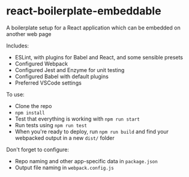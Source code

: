 # react-boilerplate-embeddable

A boilerplate setup for a React application which can be embedded on another web page

Includes:
* ESLint, with plugins for Babel and React, and some sensible presets
* Configured Webpack
* Configured Jest and Enzyme for unit testing
* Configured Babel with default plugins
* Preferred VSCode settings

To use:
* Clone the repo
* `npm install`
* Test that everything is working with `npm run start`
* Run tests using `npm run test`
* When you're ready to deploy, run `npm run build` and find your webpacked output in a new `dist/` folder

Don't forget to configure:
* Repo naming and other app-specific data in `package.json`
* Output file naming in `webpack.config.js`

